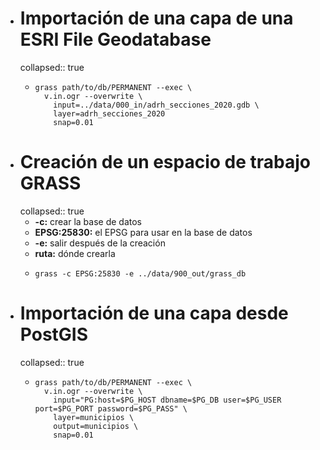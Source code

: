 - # Importación de una capa de una ESRI File Geodatabase
  collapsed:: true
  - ```shell
    grass path/to/db/PERMANENT --exec \
      v.in.ogr --overwrite \
        input=../data/000_in/adrh_secciones_2020.gdb \
        layer=adrh_secciones_2020
        snap=0.01
    ```
- # Creación de un espacio de trabajo GRASS
  collapsed:: true
  - **-c:** crear la base de datos
  - **EPSG:25830:** el EPSG para usar en la base de datos
  - **-e:** salir después de la creación
  - **ruta:** dónde crearla
  - ```shell
    grass -c EPSG:25830 -e ../data/900_out/grass_db
    ```
- # Importación de una capa desde PostGIS
  collapsed:: true
  - ```shell
    grass path/to/db/PERMANENT --exec \
      v.in.ogr --overwrite \
        input="PG:host=$PG_HOST dbname=$PG_DB user=$PG_USER port=$PG_PORT password=$PG_PASS" \
        layer=municipios \
        output=municipios \
        snap=0.01
    ```